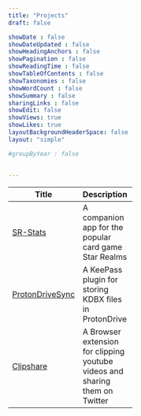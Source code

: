 ```yaml
---
title: "Projects"
draft: false

showDate : false
showDateUpdated : false
showHeadingAnchors : false
showPagination : false
showReadingTime : false
showTableOfContents : false
showTaxonomies : false 
showWordCount : false
showSummary : false
sharingLinks : false
showEdit: false
showViews: true
showLikes: true
layoutBackgroundHeaderSpace: false
layout: "simple"

#groupByYear : false


---
```

<table style="width: 50%;">
    <thead>
        <tr>
            <th>Title</th>
            <th>Description</th>
            <th>Link</th>
            <th>Status</th>
        </tr>
    </thead>
    <tbody>
         <tr>
            <td><a href="/projects/sr-stats">SR-Stats</a></td>
            <td>A companion app for the popular card game Star Realms</td>
            <td><a target="_blank" href="https://sr-stats.app">site</a></br><a target="_blank" href="https://github.com/dhaven/sr-stats">github</a></td>
            <td>
                <div class="flex justify-center px-2 py-1 mx-2 rounded-full bg-primary-100 dark:bg-primary-900">
                    <span class="font-medium text-primary-700 dark:text-primary-400">
                        active
                    </span>
                </div>
            </td>
        </tr>
        <tr>
            <td><a href="/projects/protondrivesync">ProtonDriveSync</a></td>
            <td>A KeePass plugin for storing KDBX files in ProtonDrive</td>
            <td><a target="_blank" href="https://github.com/dhaven/protonPass">github</a></td>
            <td>
                <div class="flex justify-center px-2 py-1 mx-2 rounded-full bg-primary-100 dark:bg-primary-900">
                    <span class="font-medium text-primary-700 dark:text-primary-400">
                        active
                    </span>
                </div>
            </td>
        </tr>
        <tr>
            <td><a href="/projects/clipshare">Clipshare</a></td>
            <td>A Browser extension for clipping youtube videos and sharing them on Twitter</td>
            <td><a target="_blank" href="https://github.com/dhaven/Clipshare">github</a></td>
            <td>
                <div class="flex items-center px-2 py-1 mx-2 rounded-full bg-rose-100 dark:bg-rose-900">
                    <span class="font-medium text-rose-700 dark:text-rose-400">
                        Scrapped
                    </span>
                </div>
            </td>
        </tr>
    </tbody>
</table>